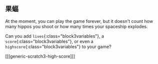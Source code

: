 ## 果蝠

At the moment, you can play the game forever, but it doesn't count how many hippos you shoot or how many times your spaceship explodes.

Can you add `lives`{:class="block3variables"}, a `score`{:class="block3variables"}, or even a `highscore`{:class="block3variables"} to your game?

[[[generic-scratch3-high-score]]]